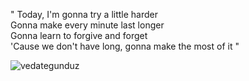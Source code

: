 "
Today, I'm gonna try a little harder <br>
Gonna make every minute last longer <br>
Gonna learn to forgive and forget  <br>
'Cause we don't have long, gonna make the most of it
" <br>
<p><img align="center" src="https://github-readme-stats.vercel.app/api/top-langs?username=vedategunduz&show_icons=true&locale=en&layout=compact" alt="vedategunduz" /></p>

